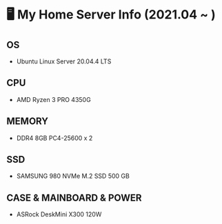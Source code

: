 # 🖥️ My Home Server Info (2021.04 ~ )



## OS

- Ubuntu Linux Server 20.04.4 LTS

## CPU

- AMD Ryzen 3 PRO 4350G

## MEMORY

- DDR4 8GB PC4-25600 x 2

## SSD

- SAMSUNG 980 NVMe M.2 SSD 500 GB

## CASE & MAINBOARD & POWER

- ASRock DeskMini X300 120W
